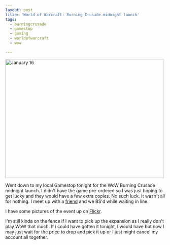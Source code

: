 ```yaml
---
layout: post
title: 'World of Warcraft: Burning Crusade midnight launch'
tags:
  - burningcrusade
  - gamestop
  - gaming
  - worldofwarcraft
  - wow

---
```


<a href="http://www.flickr.com/photos/jadedhalo/359162774/" title="Photo Sharing"><img src="http://farm1.static.flickr.com/138/359162774_a11e8fd2d7.jpg" alt="January 16" height="375" width="500" /></a>

Went down to my local Gamestop tonight for the WoW Burning Crusade midnight launch. I didn't have the game pre-ordered so I was just hoping to get lucky and they would have a few extra copies. No such luck. It wasn't all for nothing. I meet up with a <a href="http://www.modifiedlogic.com/wordp2/archives/56">friend</a> and we BS'd while waiting in line.

I have some pictures of the event up on <a href="http://www.flickr.com/photos/jadedhalo/">Flickr</a>.

I'm still kinda on the fence if I want to pick up the expansion as I really don't play WoW that much. If i could have gotten it tonight, I would have but now I may just wait for the price to drop and pick it up or I just might cancel my account all together.

<!-- technorati tags start -->
<!-- technorati tags end -->
